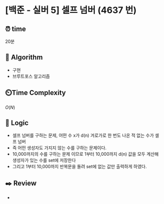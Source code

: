 # [백준 - 실버 5] 셀프 넘버 (4637 번)

## ⏰  **time**

20분

## :pushpin: **Algorithm**

- 구현
- 브루트포스 알고리즘

## ⏲️**Time Complexity**

$O(N)$

## :round_pushpin: **Logic**

- 셀프 넘버를 구하는 문제, 어떤 수 x가 d(n) 겨로가로 한 번도 나온 적 없는 수가 셀프 넘버
- 즉 어떤 생성자도 가지지 않는 수를 구하는 문제이다.
- 10,000까지의 수를 구하는 문제 이므로 1부터 10,000까지 d(n) 값을 모두 계산해 생성자가 있는 수를 set에 저장한다
- 그리고 1부터 10,000까지 반복문을 돌려 set에 없는 값만 출력하게 하였다.

## :black_nib: **Review**

- 